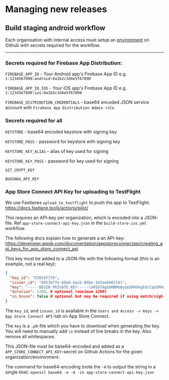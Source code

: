 # Managing new releases

## Build staging android workflow

Each organisation with internal access must setup an [environment](https://docs.github.com/en/actions/deployment/targeting-different-environments/using-environments-for-deployment) on Github
with secrets required for the workflow.

---

### Secrets required for Firebase App Distribution:

`FIREBASE_APP_ID` - Your Android app's Firebase App ID e.g. `1:1234567890:android:0a1b2c3d4e5f67890`

`FIREBASE_APP_ID_IOS` - Your iOS app's Firebase App ID e.g. `1:1234567890:ios:0a1b2c3d4e5f67890`

`FIREBASE_DISTRIBUTION_CREDENTIALS` - base64 encoded JSON service account with `Firebase App Distribution Admin role`

### Secrets required for all

`KEYSTORE` - base64 encoded keystore with signing key

`KEYSTORE_PASS` - password for keystore with signing key

`KEYSTORE_KEY_ALIAS` - alias of key used for signing

`KEYSTORE_KEY_PASS` - password for key used for signing

`GIT_CRYPT_KEY`

`BUGSNAG_API_KEY`

### App Store Connect API Key for uploading to TestFlight

We use Fastlanes `upload_to_testflight` to push the app to TestFlight: https://docs.fastlane.tools/actions/pilot/

This requires an API-key per organization, which is encoded into a JSON-file. Ref `app-store-connect-api-key.json` in the `build-store-ios.yml` workflow.

The following docs explain how to generate a an API-key: https://developer.apple.com/documentation/appstoreconnectapi/creating_api_keys_for_app_store_connect_api

This key must be added to a JSON-file with the following format (this is an example, not a real key):

```json
{
  "key_id": "D383SF739",
  "issuer_id": "6053b7fe-68a8-4acb-89be-165aa6465141",
  "key": "-----BEGIN PRIVATE KEY-----\nMIGTAgEAMBMGByqGSM49AgEGCCqGSM49AwEHBHknlhdlYdLu\n-----END PRIVATE KEY-----",
  "duration": 1200, # optional (maximum 1200)
  "in_house": false # optional but may be required if using match/sigh
}
```

The `key_id`, and `issues_id` is available in the `Users and Access -> Keys -> App Store Connect API`-tab on App Store Connect.

The `key` is a `.p8`-file which you have to download when generating the key. You will need to manually add `\n` instead of line breaks in the key. Also remove all whitespaces.

This JSON-file must be base64-encoded and added as a `APP_STORE_CONNECT_API_KEY`-secret on Github Actions for the given organization/environment.

The command for base64-encoding (note the `-A` to output the string in a single line):
`openssl base64 -e -A -in app-store-connect-api-key.json`
